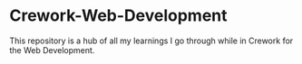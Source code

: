 # Crework-Web-Development
This repository is a hub of all my learnings I go through while in Crework for the Web Development.
